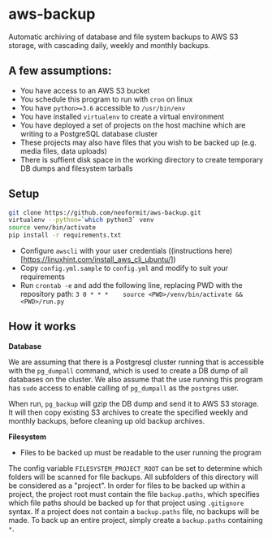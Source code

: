 # aws-backup

Automatic archiving of database and file system backups to AWS S3 storage,
with cascading daily, weekly and monthly backups.

## A few assumptions:
- You have access to an AWS S3 bucket
- You schedule this program to run with `cron` on linux
- You have `python>=3.6` accessible to `/usr/bin/env`
- You have installed `virtualenv` to create a virtual environment
- You have deployed a set of projects on the host machine which are writing to a PostgreSQL database cluster
- These projects may also have files that you wish to be backed up (e.g. media files, data uploads)
- There is suffient disk space in the working directory to create temporary DB dumps and filesystem tarballs


## Setup

```sh
git clone https://github.com/neoformit/aws-backup.git
virtualenv --python=`which python3` venv
source venv/bin/activate
pip install -r requirements.txt
```

- Configure `awscli` with your user credentials ((instructions here)[https://linuxhint.com/install_aws_cli_ubuntu/])
- Copy `config.yml.sample` to `config.yml` and modify to suit your requirements
- Run `crontab -e` and add the following line, replacing PWD with the repository path:
    `3 0 * * *    source <PWD>/venv/bin/activate && <PWD>/run.py`


## How it works

**Database**

We are assuming that there is a Postgresql cluster running that is accessible with the `pg_dumpall` command, which is used to create a DB dump of all databases on the cluster. We also assume that the use running this program has `sudo` access to enable calling of `pg_dumpall` as the `postgres` user.

When run, `pg_backup` will gzip the DB dump and send it to AWS S3 storage. It will then copy existing S3 archives to create the specified weekly and monthly backups, before cleaning up old backup archives.

**Filesystem**

- Files to be backed up must be readable to the user running the program

The config variable `FILESYSTEM_PROJECT_ROOT` can be set to determine which folders will be scanned for file backups. All subfolders of this directory will be considered as a "project". In order for files to be backed up within a project, the project root must contain the file `backup.paths`, which specifies which file paths should be backed up for that project using `.gitignore` syntax. If a project does not contain a `backup.paths` file, no backups will be made. To back up an entire project, simply create a `backup.paths` containing `*`.
